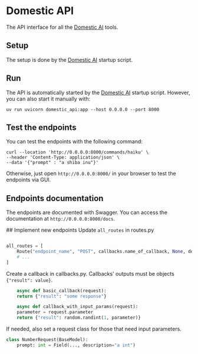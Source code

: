 # Domestic API
The API interface for all the [Domestic AI](https://github.com/oio/domestic-ai) tools. 

## Setup
The setup is done by the [Domestic AI](https://github.com/oio/domestic-ai) startup script.

## Run
The API is automatically started by the [Domestic AI](https://github.com/oio/domestic-ai) startup script. However, you can also start it manually with:
```
uv run uvicorn domestic_api:app --host 0.0.0.0 --port 8000
```

## Test the endpoints
You can test the endpoints with the following command:
```
curl --location 'http://0.0.0.0:8000/commands/haiku' \
--header 'Content-Type: application/json' \
--data '{"prompt" : "a shiba inu"}'
```

Otherwise, just open `http://0.0.0.0:8000/` in your browser to test the endpoints via GUI.

## Endpoints documentation
The endpoints are documented with Swagger. You can access the documentation at `http://0.0.0.0:8000/docs`.

## Implement new endpoints
Update `all_routes` in routes.py
```python

all_routes = [
    Route("endpoint_name", "POST", callbacks.name_of_callback, None, description="🤖 endpoint description (for documentation)", preview="🤖 /endpoint_name (for documentation)"), # Leave None for endpoints without parameter or implement a parameter type under params.py 
	# ...
]
```
Create a callback in callbacks.py. Callbacks' outputs must be objects `{"result": value}`.
```python 
	async def basic_callback(request):
	return {"result": "some response"}

	async def callback_with_input_params(request): 
	parameter = request.parameter
	return {"result": random.randint(1, parameter)}
```
If needed, also set a request class for those that need input parameters.
```python
class NumberRequest(BaseModel):
	prompt: int = Field(..., description="a int")
```